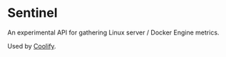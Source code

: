 # Sentinel

An experimental API for gathering Linux server / Docker Engine metrics.

Used by [Coolify](https://coolify.io).